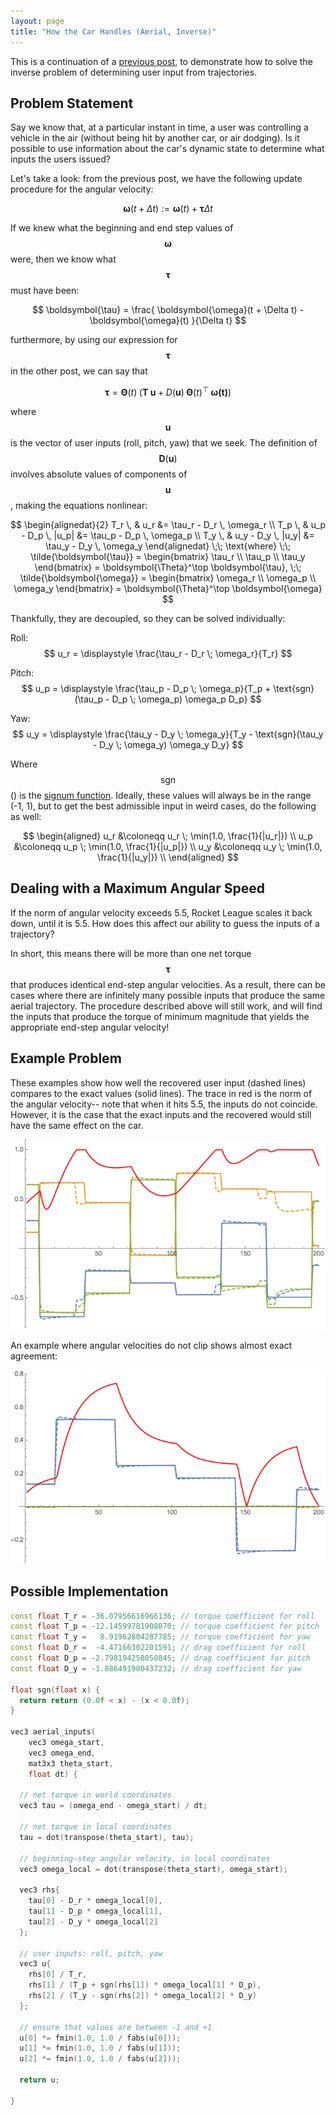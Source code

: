 ```yaml
---
layout: page
title: "How the Car Handles (Aerial, Inverse)"
---
```


This is a continuation of a [previous post](/rocket_league/aerial_control/),
to demonstrate how to solve the inverse problem of determining
user input from trajectories.

## Problem Statement

Say we know that, at a particular instant in time, a user was
controlling a vehicle in the air (without being hit by another
car, or air dodging). Is it possible to use information about the car's
dynamic state to determine what inputs the users issued?

Let's take a look: from the previous post, we have the following update
procedure for the angular velocity:

$$
\boldsymbol{\omega}(t + \Delta t) := 
\boldsymbol{\omega}(t) + \boldsymbol\tau \Delta t
$$

If we knew what the beginning and end step values of
$$\boldsymbol{\omega}$$ were, then we know what
$$\boldsymbol{\tau}$$ must have been:

$$
\boldsymbol{\tau} = \frac{
\boldsymbol{\omega}(t + \Delta t) - 
\boldsymbol{\omega}(t)
}{\Delta t}
$$

furthermore, by using our expression for $$\boldsymbol{\tau}$$
in the other post, we can say that

$$
\boldsymbol{\tau} = 
\boldsymbol{\Theta}(t) \; (
\boldsymbol{T} \; \boldsymbol{u} + D(\boldsymbol{u}) \;
\boldsymbol{\Theta}(t)^\top \; \boldsymbol{\omega(t)}
)
$$

where $$\boldsymbol{u}$$ is the vector of user inputs
(roll, pitch, yaw) that we seek. The definition of
$$\boldsymbol{D}(\boldsymbol{u})$$ involves absolute
values of components of $$\boldsymbol{u}$$, making the
equations nonlinear: 

$$
\begin{alignedat}{2}
T_r \, & u_r                &= \tau_r - D_r \, \omega_r \\ 
T_p \, & u_p - D_p \, |u_p| &= \tau_p - D_p \, \omega_p \\ 
T_y \, & u_y - D_y \, |u_y| &= \tau_y - D_y \, \omega_y
\end{alignedat}
\;\; \text{where} \;\;
\tilde{\boldsymbol{\tau}} = \begin{bmatrix}
\tau_r \\ \tau_p \\ \tau_y
\end{bmatrix} = \boldsymbol{\Theta}^\top \boldsymbol{\tau},
\;\;
\tilde{\boldsymbol{\omega}} = \begin{bmatrix}
\omega_r \\ \omega_p \\ \omega_y
\end{bmatrix} = \boldsymbol{\Theta}^\top \boldsymbol{\omega}
$$

Thankfully, they are decoupled, so they can be solved individually:

Roll:
$$
u_r = \displaystyle \frac{\tau_r - D_r \; \omega_r}{T_r}
$$

Pitch:
$$
u_p = \displaystyle \frac{\tau_p - D_p \; \omega_p}{T_p + \text{sgn}(\tau_p - D_p \; \omega_p) \omega_p D_p}
$$

Yaw:
$$
u_y = \displaystyle \frac{\tau_y - D_y \; \omega_y}{T_y - \text{sgn}(\tau_y - D_y \; \omega_y) \omega_y D_y}
$$

Where $$\text{sgn}$$() is the [signum function](https://en.wikipedia.org/wiki/Sign_function). 
Ideally, these values will always be in the range (-1, 1), but to get the best admissible
input in weird cases, do the following as well:

$$ 
\begin{aligned}
u_r &\coloneqq u_r \; \min(1.0, \frac{1}{|u_r|}) \\
u_p &\coloneqq u_p \; \min(1.0, \frac{1}{|u_p|}) \\
u_y &\coloneqq u_y \; \min(1.0, \frac{1}{|u_y|}) \\
\end{aligned}
$$

## Dealing with a Maximum Angular Speed

If the norm of angular velocity exceeds 5.5, Rocket League 
scales it back down, until it is 5.5. How does this affect our
ability to guess the inputs of a trajectory?

In short, this means there will be more than one net torque
$$\boldsymbol\tau$$ that produces identical end-step angular
velocities. As a result, there can be cases where there are
infinitely many possible inputs that produce the same 
aerial trajectory. The procedure described above will still
work, and will find the inputs that produce the torque 
of minimum magnitude that yields the appropriate end-step
angular velocity!

## Example Problem

These examples show how well the recovered user
input (dashed lines) compares to the exact values (solid
lines). The trace in red is the norm of the angular velocity--
note that when it hits 5.5, the inputs do not coincide.
However, it is the case that the exact inputs and the
recovered would still have the same effect on the car.

![](aerial_control_inverse.png)

An example where angular velocities do not clip shows
almost exact agreement:

![](aerial_control_inverse_roll.png)

## Possible Implementation

~~~cpp
const float T_r = -36.07956616966136; // torque coefficient for roll
const float T_p = -12.14599781908070; // torque coefficient for pitch
const float T_y =   8.91962804287785; // torque coefficient for yaw
const float D_r =  -4.47166302201591; // drag coefficient for roll
const float D_p = -2.798194258050845; // drag coefficient for pitch
const float D_y = -1.886491900437232; // drag coefficient for yaw

float sgn(float x) {
  return return (0.0f < x) - (x < 0.0f);
}

vec3 aerial_inputs(
    vec3 omega_start, 
    vec3 omega_end,
    mat3x3 theta_start,
    float dt) {

  // net torque in world coordinates
  vec3 tau = (omega_end - omega_start) / dt; 

  // net torque in local coordinates
  tau = dot(transpose(theta_start), tau);

  // beginning-step angular velocity, in local coordinates
  vec3 omega_local = dot(transpose(theta_start), omega_start);

  vec3 rhs{
    tau[0] - D_r * omega_local[0],
    tau[1] - D_p * omega_local[1],
    tau[2] - D_y * omega_local[2]
  };

  // user inputs: roll, pitch, yaw
  vec3 u{
    rhs[0] / T_r,
    rhs[1] / (T_p + sgn(rhs[1]) * omega_local[1] * D_p),
    rhs[2] / (T_y - sgn(rhs[2]) * omega_local[2] * D_y)
  };

  // ensure that values are between -1 and +1 
  u[0] *= fmin(1.0, 1.0 / fabs(u[0]));
  u[1] *= fmin(1.0, 1.0 / fabs(u[1]));
  u[2] *= fmin(1.0, 1.0 / fabs(u[2]));

  return u; 

}
~~~
